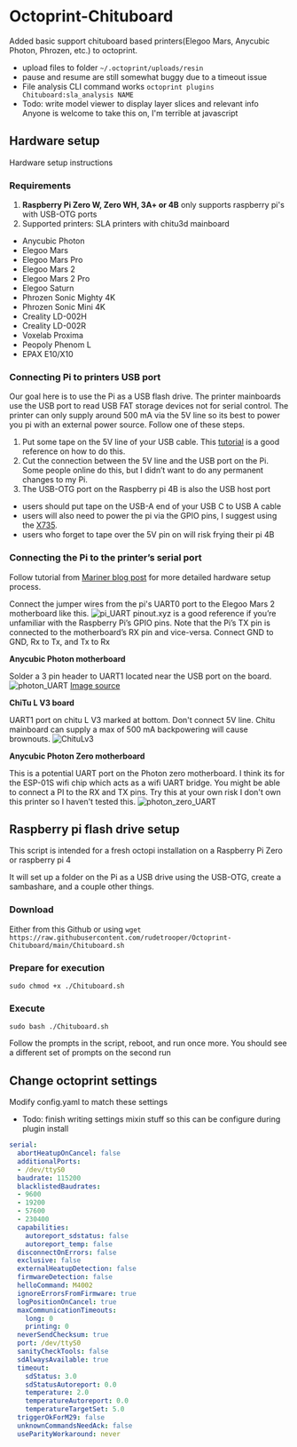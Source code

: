 # Octoprint-Chituboard
Added basic support chituboard based printers(Elegoo Mars, Anycubic Photon, Phrozen, etc.) to octoprint.
* upload files to folder `~/.octoprint/uploads/resin`
* pause and resume are still somewhat buggy due to a timeout issue
* File analysis CLI command works `octoprint plugins Chituboard:sla_analysis NAME`
* Todo: write model viewer to display layer slices and relevant info
    Anyone is welcome to take this on, I'm terrible at javascript

## Hardware setup
Hardware setup instructions

### Requirements
1. **Raspberry Pi Zero W, Zero WH, 3A+ or 4B** only supports raspberry pi's with USB-OTG ports
2. Supported printers: SLA printers with chitu3d mainboard
  * Anycubic Photon
  * Elegoo Mars
  * Elegoo Mars Pro
  * Elegoo Mars 2
  * Elegoo Mars 2 Pro
  * Elegoo Saturn
  * Phrozen Sonic Mighty 4K
  * Phrozen Sonic Mini 4K
  * Creality LD-002H
  * Creality LD-002R
  * Voxelab Proxima
  * Peopoly Phenom L
  * EPAX E10/X10

### Connecting Pi to printers USB port

Our goal here is to use the Pi as a USB flash drive. The printer mainboards use the USB port to read USB FAT storage devices not for serial control. The printer can only supply around 500 mA via the 5V line so its best to power you pi with an external power source.
Follow one of these steps.
1. Put some tape on the 5V line of your USB cable. This [tutorial](https://l9o.dev/posts/controlling-an-elegoo-mars-pro-remotely/) is a good reference on how to do this.
2. Cut the connection between the 5V line and the USB port on the Pi. Some people online do this, but I didn’t want to do any permanent changes to my Pi.
3. The USB-OTG port on the Raspberry pi 4B is also the USB host port
  * users should put tape on the USB-A end of your USB C to USB A cable
  * users will also need to power the pi via the GPIO pins, I suggest using the [X735](https://wiki.geekworm.com/X735).
  * users who forget to tape over the 5V pin on will risk frying their pi 4B

### Connecting the Pi to the printer’s serial port

Follow tutorial from [Mariner blog post](https://l9o.dev/posts/controlling-an-elegoo-mars-pro-remotely/) for more detailed hardware setup process.

Connect the jumper wires from the pi's UART0 port to the Elegoo Mars 2 motherboard like this.
![pi_UART](schematic.png)
pinout.xyz is a good reference if you’re unfamiliar with the Raspberry Pi’s GPIO pins. Note that the Pi’s TX pin is connected to the motherboard’s RX pin and vice-versa. Connect GND to GND, Rx to Tx, and Tx to Rx

**Anycubic Photon motherboard**

Solder a 3 pin header to UART1 located near the USB port on the board.
![photon_UART](Photon_Board.png)
[Image source](https://github.com/Chasedog98/PhotonPi)

**ChiTu L V3 board**

UART1 port on chitu L V3 marked at bottom. Don't connect 5V line. Chitu mainboard can supply a max of 500 mA backpowering will cause brownouts.
![ChituLv3](L-V3.png)

**Anycubic Photon Zero motherboard**

This is a potential UART port on the Photon zero motherboard. I think its for the ESP-01S wifi chip which acts as a wifi UART bridge. You might be able to connect a PI to the RX and TX pins. Try this at your own risk I don't own this printer so I haven't tested this.
![photon_zero_UART](Photon_zero_UART_port.png)




## Raspberry pi flash drive setup  
This script is intended for a fresh octopi installation on a Raspberry Pi Zero or raspberry pi 4

It will set up a folder on the Pi as a USB drive using the USB-OTG, create a sambashare, and a couple other things.

### Download
Either from this Github or using
`wget https://raw.githubusercontent.com/rudetrooper/Octoprint-Chituboard/main/Chituboard.sh`

### Prepare for execution
`sudo chmod +x ./Chituboard.sh`

### Execute
`sudo bash ./Chituboard.sh`

Follow the prompts in the script, reboot, and run once more.
You should see a different set of prompts on the second run

## Change octoprint settings
Modify config.yaml to match these settings
* Todo: finish writing settings mixin stuff so this can be configure during plugin install  
```yaml
serial:  
  abortHeatupOnCancel: false  
  additionalPorts:  
  - /dev/ttyS0  
  baudrate: 115200  
  blacklistedBaudrates:  
  - 9600  
  - 19200  
  - 57600  
  - 230400  
  capabilities:  
    autoreport_sdstatus: false  
    autoreport_temp: false  
  disconnectOnErrors: false  
  exclusive: false  
  externalHeatupDetection: false  
  firmwareDetection: false  
  helloCommand: M4002  
  ignoreErrorsFromFirmware: true  
  logPositionOnCancel: true  
  maxCommunicationTimeouts:  
    long: 0  
    printing: 0  
  neverSendChecksum: true  
  port: /dev/ttyS0  
  sanityCheckTools: false  
  sdAlwaysAvailable: true  
  timeout:  
    sdStatus: 3.0  
    sdStatusAutoreport: 0.0  
    temperature: 2.0  
    temperatureAutoreport: 0.0  
    temperatureTargetSet: 5.0  
  triggerOkForM29: false  
  unknownCommandsNeedAck: false  
  useParityWorkaround: never  
```

